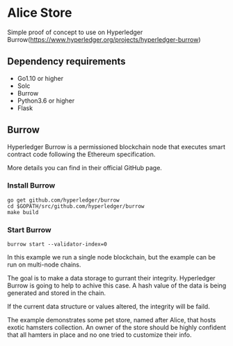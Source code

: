 # Alice Store
Simple proof of concept to use on Hyperledger Burrow(https://www.hyperledger.org/projects/hyperledger-burrow)

## Dependency requirements
- Go1.10 or higher
- Solc
- Burrow
- Python3.6 or higher
- Flask

## Burrow
Hyperledger Burrow is a permissioned blockchain node that executes smart contract code following the Ethereum specification.

More details you can find in their official GitHub page.

### Install Burrow
```
go get github.com/hyperledger/burrow
cd $GOPATH/src/github.com/hyperledger/burrow
make build
```

### Start Burrow
```
burrow start --validator-index=0
```


In this example we run a single node blockchain, but the example can be run on multi-node chains.

The goal is to make a data storage to gurrant their integrity. Hyperledger Burrow is going to help to achive this case.
A hash value of the data is being generated and stored in the chain.

If the current data structure or values altered, the integrity will be faild.

The example demonstrates some pet store, named after Alice, that hosts exotic hamsters collection.
An owner of the store should be highly confident that all hamters in place and no one tried to customize their info.